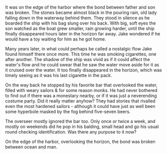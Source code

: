 It was on the edge of the harbor where the bond between father and son was broken. The stones became almost black in the pouring rain, old lady falling down in the waterway behind them. They stood in silence as he boarded the ship with his bag slung over his back. With big, soft eyes the son watched as the boat grew smaller, rain growing harder, until the ship finally disappeared hours later in the horizon far away. Jake wondered if he would have a toy waiting for him as he got home. 

Many years later, in what could perhaps be called a nostalgic flow Jake found himself there once more. This time he was smoking cigarettes, one after another. The shadow of the ship was vivid as if it could affect the water's flow and he could swear that he saw the water move aside for it as it cruised over the water. It too finally disappeared in the horizon, which was timely seeing as it was his last cigarette in the pack.

On the way back he stopped by his favorite bar that overlooked the water, filled with weary sailors & for some reason monks. He had never bothered to find out if there was a monestary nearby, or if it was just a neverending costume party. Did it really matter anyhow? They had stories that rivalled even the most hardened sailors - although it could have just as well been some hyperbole masked by the fog behind five-seven beers. 

The overseer mostly ignored the bar too. Only once or twice a week, and mostly on weekends did he pop in his balding, small head and go his usual round checking identification. Was there any purpose to it now?

On the edge of the harbor, overlooking the horizon, the bond was broken between ocean and man.

